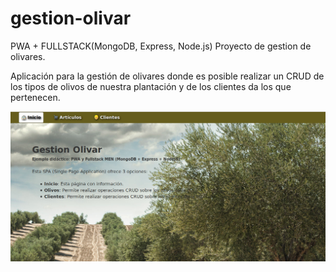 # gestion-olivar
PWA + FULLSTACK(MongoDB, Express, Node.js) Proyecto de gestion de olivares.

Aplicación para la gestión de olivares donde es posible realizar un CRUD de los tipos de olivos de nuestra plantación y de los clientes da los que pertenecen.

![Gestion-Olivar](https://github.com/raom30/gestion-olivar/blob/master/public/images/app1.png)
